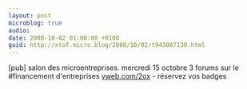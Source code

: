 ```yaml
---
layout: post
microblog: true
audio: 
date: 2008-10-02 01:00:00 +0100
guid: http://xtof.micro.blog/2008/10/02/t943087130.html
---
```

[pub] salon des microentreprises. mercredi 15 octobre 3 forums sur le #financement d'entreprises [yweb.com/2ox](http://yweb.com/2ox) - réservez vos badges

